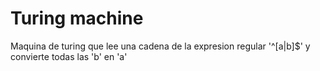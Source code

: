 # Turing machine

Maquina de turing que lee una cadena de la expresion regular '^[a|b]\$' y convierte todas las 'b' en 'a'

